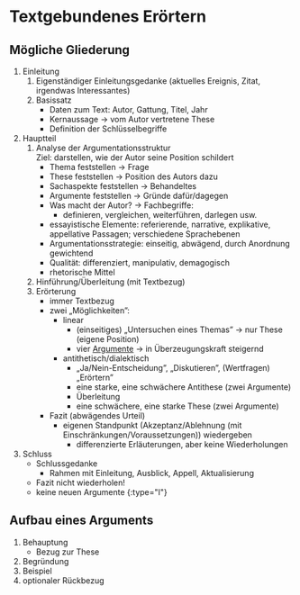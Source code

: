 

# Textgebundenes Erörtern

## Mögliche Gliederung
1. Einleitung
   1. Eigenständiger Einleitungsgedanke (aktuelles Ereignis, Zitat, irgendwas Interessantes)
   2. Basissatz
      - Daten zum Text: Autor, Gattung, Titel, Jahr
	  - Kernaussage → vom Autor vertretene These
	  - Definition der Schlüsselbegriffe
2. Hauptteil
   1. Analyse der Argumentationsstruktur  
      Ziel: darstellen, wie der Autor seine Position schildert
      - Thema feststellen → Frage
	  - These feststellen → Position des Autors dazu
	  - Sachaspekte feststellen → Behandeltes
	  - Argumente feststellen → Gründe dafür/dagegen
	  - Was macht der Autor? → Fachbegriffe:
	    - definieren, vergleichen, weiterführen, darlegen usw.
      - essayistische Elemente: referierende, narrative, explikative, appellative Passagen; verschiedene Sprachebenen
	  - Argumentationsstrategie: einseitig, abwägend, durch Anordnung gewichtend
	  - Qualität: differenziert, manipulativ, demagogisch
	  - rhetorische Mittel
   2. Hinführung/Überleitung (mit Textbezug)
   3. Erörterung
      - immer Textbezug
	  - zwei „Möglichkeiten”:
	    - linear
		  - (einseitiges) „Untersuchen eines Themas” → nur These (eigene Position)
		  - vier [Argumente](#aufbau-eines-arguments) → in Überzeugungskraft steigernd
		- antithetisch/dialektisch
		  - „Ja/Nein-Entscheidung”, „Diskutieren”, (Wertfragen) „Erörtern”
		  - eine starke, eine schwächere Antithese (zwei Argumente)
		  - Überleitung
		  - eine schwächere, eine starke These (zwei Argumente)
	  - Fazit (abwägendes Urteil)
	    - eigenen Standpunkt (Akzeptanz/Ablehnung (mit Einschränkungen/Voraussetzungen)) wiedergeben
		  - differenzierte Erläuterungen, aber keine Wiederholungen
3. Schluss
   - Schlussgedanke
     - Rahmen mit Einleitung, Ausblick, Appell, Aktualisierung
   - Fazit nicht wiederholen!
   - keine neuen Argumente
{:type="I"}

## Aufbau eines Arguments
1. Behauptung
   - Bezug zur These
2. Begründung
3. Beispiel
4. optionaler Rückbezug
